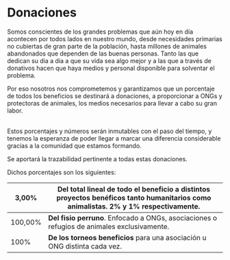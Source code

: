 # Donaciones

Somos conscientes de los grandes problemas que aún hoy en día acontecen por todos lados en nuestro mundo, desde necesidades primarias no cubiertas de gran parte de la población, hasta millones de animales abandonados que dependen de las buenas personas. Tanto las que dedican su dia a dia a que su vida sea algo mejor y a las que a través de donativos hacen que haya medios y personal disponible para solventar el problema.

Por eso nosotros nos comprometemos y garantizamos que un porcentaje de todos los beneficios se destinará a donaciones, a proporcionar a ONGs y protectoras de animales, los medios necesarios para llevar a cabo su gran labor.

\
Estos porcentajes y números serán inmutables con el paso del tiempo, y tenemos la esperanza de poder llegar a marcar una diferencia considerable gracias a la comunidad que estamos formando.&#x20;

Se aportará la trazabilidad pertinente a todas estas donaciones.



Dichos porcentajes son los siguientes:

| 3,00%   | **Del total** lineal de todo el beneficio a distintos proyectos benéficos tanto humanitarios como animalistas. **2% y 1%** respectivamente. |
| ------- | ------------------------------------------------------------------------------------------------------------------------------------------- |
| 100,00% | **Del fisio perruno**. Enfocado a ONGs, asociaciones o refugios de animales exclusivamente.                                                 |
| 100%    | **De los torneos beneficios** para una asociación u ONG distinta cada vez.                                                                  |




